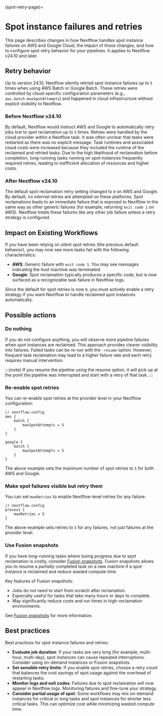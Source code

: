 (spot-retry-page)=

# Spot instance failures and retries

This page describes changes in how Nextflow handles spot instance failures on AWS and Google Cloud, the impact of those changes, and how to configure spot retry behavior for your pipelines. It applies to Nextflow v24.10 and later.

## Retry behavior

Up to version 24.10, Nextflow silently retried spot instance failures up to `5` times when using AWS Batch or Google Batch. These retries were controlled by cloud-specific configuration parameters (e.g., `aws.batch.maxSpotAttempts`) and happened in cloud infrastructure without explicit visibility to Nextflow.

<h3>Before Nextflow v24.10</h3>

By default, Nextflow would instruct AWS and Google to automatically retry jobs lost to spot reclamation up to `5` times. Retries were handled by the cloud provider _within_ a Nextflow task. It was often unclear that tasks were restarted as there was no explicit message. Task runtimes and associated cloud costs were increased because they included the runtime of the reclaimed and retried tasks. Due to the high likelihood of reclamation before completion, long-running tasks running on spot instances frequently required retries, leading to inefficient allocation of resources and higher costs.

<h3>After Nextflow v24.10</h3>

The default spot reclamation retry setting changed to `0` on AWS and Google. By default, no _internal_ retries are attempted on these platforms. Spot reclamations leads to an immediate failure that is exposed to Nextflow in the same way as other generic failures (for example, returning `exit code 1` on AWS). Nextflow treats these failures like any other job failure unless a retry strategy is configured.

## Impact on Existing Workflows

If you have been relying on silent spot retries (the previous default behavior), you may now see more tasks fail with the following characteristics:

- **AWS**: Generic failure with `exit code 1`. You may see messages indicating the host machine was terminated.
- **Google**: Spot reclamation typically produces a specific code, but is now surfaced as a recognizable task failure in Nextflow logs.

Since the default for spot retries is now `0`, you must actively enable a retry strategy if you want Nextflow to handle reclaimed spot instances automatically.

## Possible actions

### Do nothing

If you do not configure anything, you will observe more pipeline failures when spot instances are reclaimed. This approach provides clearer visibility into failures. Failed tasks can be re-run with the `-resume` option. However, frequent task reclamation may lead to a higher failure rate and each retry requires manual intervention.

:::{note}
If you resume the pipeline using the resume option, it will pick up at the point the pipeline was interrupted and start with a retry of that task.
:::

### Re-enable spot retries

You can re-enable spot retries at the provider level in your Nextflow configuration:

```
// nextflow.config
aws {
    batch {
        maxSpotAttempts = 5
    }
}

google {
    batch {
        maxSpotAttempts = 5
    }
}
```

The above example sets the maximum number of spot retries to `5` for both AWS and Google.

### Make spot failures visible but retry them

You can set `maxRetries` to enable Nextflow-level retries for any failure:

```
// nextflow.config
process {
    maxRetries = 5
}
```

The above example sets retries to `5` for any failures, not just failures at the provider level.

### Use Fusion snapshots

If you have long-running tasks where losing progress due to spot reclamation is costly, consider [Fusion snapshots](https://docs.seqera.io/fusion/guide/snapshots). Fusion snapshots allows you to resume a partially completed task on a new machine if a spot instance is reclaimed and reduce wasted compute time.

Key features of Fusion snapshots:

- Jobs do not need to start from scratch after reclamation.
- Especially useful for tasks that take many hours or days to complete.
- May significantly reduce costs and run times in high-reclamation environments.

See [Fusion snapshots](https://docs.seqera.io/fusion/guide/snapshots) for more information.

## Best practices

Best practices for spot instance failures and retries:

- **Evaluate job duration**: If your tasks are very long (for example, multi-hour, multi-day), spot instances can cause repeated interruptions. Consider using on-demand instances or Fusion snapshots.
- **Set sensible retry limits**: If you enable spot retries, choose a retry count that balances the cost savings of spot usage against the overhead of restarting tasks.
- **Monitor logs and exit codes**: Failures due to spot reclamation will now appear in Nextflow logs. Monitoring failures and fine-tune your strategy.
- **Consider partial usage of spot**: Some workflows may mix on-demand instances for critical or long tasks and spot instances for shorter less critical tasks. This can optimize cost while minimizing wasted compute time.
